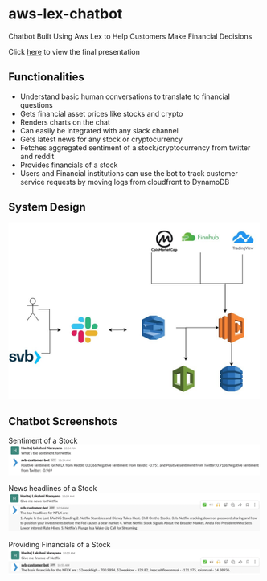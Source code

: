 # aws-lex-chatbot
Chatbot Built Using Aws Lex to Help Customers Make Financial Decisions

Click [here](https://github.com/tejeshreddy/aws-lex-chatbot/blob/main/assets/SVB%20Hackathon%20Presentation.pdf) to view the final presentation


## Functionalities
- Understand basic human conversations to translate to financial questions
- Gets financial asset prices like stocks and crypto
- Renders charts on the chat
- Can easily be integrated with any slack channel
- Gets latest news for any stock or cryptocurrency
- Fetches aggregated sentiment of a stock/cryptocurrency from twitter and reddit
- Provides financials of a stock
- Users and Financial institutions can use the bot to track customer service requests by moving logs from cloudfront to DynamoDB

## System Design
<img src="assets/design.jpeg" width="500"/>

## Chatbot Screenshots

Sentiment of a Stock<br>
<img src="assets/chat-sc-2.png" width="500"/>

News headlines of a Stock<br>
<img src="assets/chat-sc-3.png" width="500"/>

Providing Financials of a Stock<br>
<img src="assets/ chat-sc-4.png" width="500"/>


